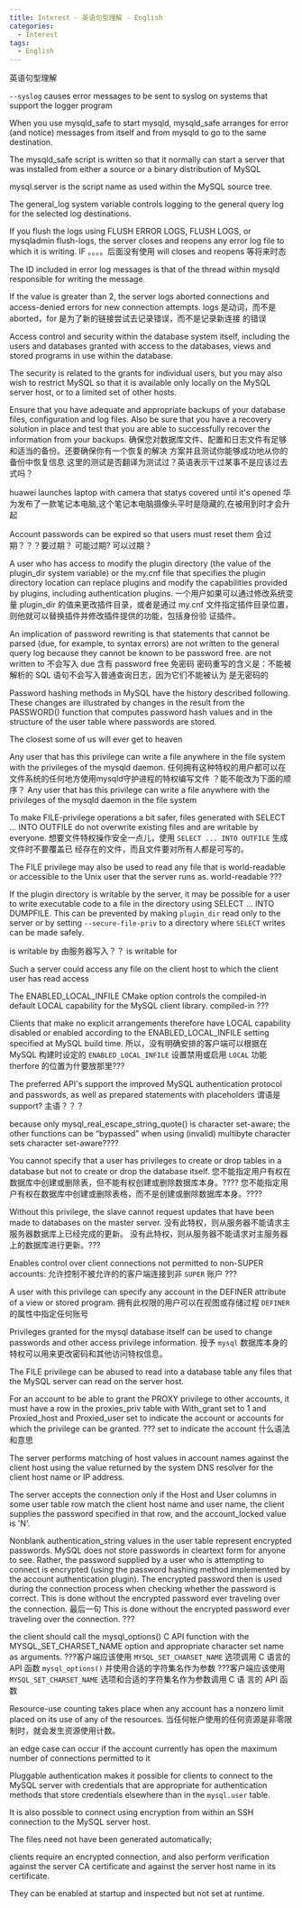 ```yaml
---
title: Interest - 英语句型理解 - English
categories:
  - Interest
tags:
  - English
---
```


英语句型理解

<!--more-->

`--syslog` causes error messages to be sent to syslog on systems that support
the logger program


When you use mysqld_safe to start mysqld, mysqld_safe arranges for error (and
notice) messages from itself and from mysqld to go to the same destination.


The mysqld_safe script is written so that it normally can start a server that
was installed from either a source or a binary distribution of MySQL


mysql.server is the script name as used within the MySQL source tree.


The general_log system variable controls logging to the general query log for
the selected log destinations.


If you flush the logs using FLUSH ERROR LOGS, FLUSH LOGS, or mysqladmin
flush-logs, the server closes and reopens any error log file to which it is
writing.
IF 。。。。后面没有使用 will closes and reopens 等将来时态


The ID included in error log messages is that of the thread within mysqld
responsible for writing the message.


If the value is greater than 2, the server logs aborted connections and
access-denied errors for new connection attempts.
logs 是动词，而不是 aborted，for 是为了新的链接尝试去记录错误，而不是记录新连接
的错误


Access control and security within the database system itself, including the
users and databases granted with access to the databases, views and stored
programs in use within the database.


The security is related to the grants for individual users, but you may also
wish to restrict MySQL so that it is available only locally on the MySQL server
host, or to a limited set of other hosts.

Ensure that you have adequate and appropriate backups of your database files,
configuration and log files. Also be sure that you have a recovery solution in
place and test that you are able to successfully recover the information from
your backups. 
确保您对数据库文件、配置和日志文件有足够和适当的备份。还要确保你有一个恢复的解决
方案并且测试你能够成功地从你的备份中恢复信息
这里的测试是否翻译为测试过？英语表示干过某事不是应该过去式吗？


huawei launches laptop with camera that statys covered until it's opened
华为发布了一款笔记本电脑,这个笔记本电脑摄像头平时是隐藏的,在被用到时才会升起


Account passwords can be expired so that users must reset them
会过期？？？要过期？
可能过期?
可以过期？


A user who has access to modify the plugin directory (the value of the
plugin_dir system variable) or the my.cnf file that specifies the plugin
directory location can replace plugins and modify the capabilities provided by
plugins, including authentication plugins.
一个用户如果可以通过修改系统变量 plugin_dir 的值来更改插件目录，或者是通过
my.cnf 文件指定插件目录位置，则他就可以替换插件并修改插件提供的功能，包括身份验
证插件。



An implication of password rewriting is that statements that cannot be parsed
(due, for example, to syntax errors) are not written to the general query log
because they cannot be known to be password free.
are not written to 不会写入
due 含有
password free 免密码
密码重写的含义是：不能被解析的 SQL 语句不会写入普通查询日志，因为它们不能被认为
是无密码的




Password hashing methods in MySQL have the history described following.
These changes are illustrated by changes in the result from the PASSWORD()
function that computes password hash values and in the structure of the user
table where passwords are stored.


The closest some of us will ever get to heaven


Any user that has this privilege can write a file anywhere in the file system
with the privileges of the mysqld daemon.
任何拥有这种特权的用户都可以在文件系统的任何地方使用mysqld守护进程的特权编写文件
？能不能改为下面的顺序？
Any user that has this privilege can write a file anywhere with the privileges
of the mysqld daemon in the file system


To make FILE-privilege operations a bit safer, files generated with SELECT ...
INTO OUTFILE do not overwrite existing files and are writable by everyone.
想要文件特权操作安全一点儿，使用 `SELECT ... INTO OUTFILE` 生成文件时不要覆盖已
经存在的文件，而且文件要对所有人都是可写的。


The FILE privilege may also be used to read any file that is world-readable or
accessible to the Unix user that the server runs as.
world-readable ???



If the plugin directory is writable by the server, it may be possible for a user
to write executable code to a file in the directory using SELECT ... INTO
DUMPFILE.
This can be prevented by making `plugin_dir` read only to the server or by
setting `--secure-file-priv` to a directory where `SELECT` writes can be made
safely.

is writable by  由服务器写入？？
is writable for 


Such a server could access any file on the client host to which the client user
has read access


The ENABLED_LOCAL_INFILE CMake option controls the compiled-in default LOCAL
capability for the MySQL client library.
compiled-in ???


Clients that make no explicit arrangements therefore have LOCAL capability
disabled or enabled according to the ENABLED_LOCAL_INFILE setting specified at
MySQL build time.
所以，没有明确安排的客户端可以根据在 MySQL 构建时设定的 `ENABLED_LOCAL_INFILE`
设置禁用或启用 `LOCAL` 功能
therfore 的位置为什要放那里???




The preferred API's support the improved MySQL authentication protocol and
passwords, as well as prepared statements with placeholders
谓语是 support? 主语？？？



because only mysql_real_escape_string_quote() is character set-aware; the
other functions can be “bypassed” when using (invalid) multibyte character sets
character set-aware????


You cannot specify that a user has privileges to create or drop tables in a
database but not to create or drop the database itself.
您不能指定用户有权在数据库中创建或删除表，但不能有权创建或删除数据库本身。????
您不能指定用户有权在数据库中创建或删除表格，而不是创建或删除数据库本身。????



Without this privilege, the slave cannot request updates that have been made to
databases on the master server.
没有此特权，则从服务器不能请求主服务器数据库上已经完成的更新。
没有此特权，则从服务器不能请求对主服务器上的数据库进行更新。???




Enables control over client connections not permitted to non-SUPER accounts:
允许控制不被允许的的客户端连接到非 `SUPER` 账户 ???



A user with this privilege can specify any account in the DEFINER attribute of a
view or stored program.
拥有此权限的用户可以在视图或存储过程 `DEFINER` 的属性中指定任何账号



Privileges granted for the mysql database itself can be used to change passwords
and other access privilege information.
授予 `mysql` 数据库本身的特权可以用来更改密码和其他访问特权信息。



The FILE privilege can be abused to read into a database table any files that
the MySQL server can read on the server host.




For an account to be able to grant the PROXY privilege to other accounts, it
must have a row in the proxies_priv table with With_grant set to 1 and
Proxied_host and Proxied_user set to indicate the account or accounts for which
the privilege can be granted.
??? set to indicate the account 什么语法和意思



The server performs matching of host values in account names against the client
host using the value returned by the system DNS resolver for the client host
name or IP address.



The server accepts the connection only if the Host and User columns in some user
table row match the client host name and user name, the client supplies the
password specified in that row, and the account_locked value is 'N'.



Nonblank authentication_string values in the user table represent encrypted
passwords. MySQL does not store passwords in cleartext form for anyone to see.
Rather, the password supplied by a user who is attempting to connect is
encrypted (using the password hashing method implemented by the account
authentication plugin). The encrypted password then is used during the
connection process when checking whether the password is correct. This is done
without the encrypted password ever traveling over the connection. 
最后一句
This is done without the encrypted password ever traveling over the connection.
???



the client should call the mysql_options() C API function with the
MYSQL_SET_CHARSET_NAME option and appropriate character set name as arguments.
???客户端应该使用 `MYSQL_SET_CHARSET_NAME` 选项调用 C 语言的 API 函数
`mysql_options()` 并使用合适的字符集名作为参数
???客户端应该使用 `MYSQL_SET_CHARSET_NAME` 选项和合适的字符集名作为参数调用 C 语
言的 API 函数




Resource-use counting takes place when any account has a nonzero limit placed on
its use of any of the resources.
当任何帐户使用的任何资源是非零限制时，就会发生资源使用计数。




an edge case can occur if the account currently has open the maximum number of
connections permitted to it




Pluggable authentication makes it possible for clients to connect to the MySQL
server with credentials that are appropriate for authentication methods that
store credentials elsewhere than in the `mysql.user` table. 




It is also possible to connect using encryption from within an SSH connection to
the MySQL server host.  



The files need not have been generated automatically;




clients require an encrypted connection, and also perform verification against
the server CA certificate and against the server host name in its certificate.




They can be enabled at startup and inspected but not set at runtime.

